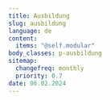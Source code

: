 ```yaml
---
title: Ausbildung
slug: ausbildung
language: de
content:
  items: "@self.modular"
body_classes: p-ausbildung
sitemap:
  changefreq: monthly
  priority: 0.7
date: 06.02.2024
---
```

